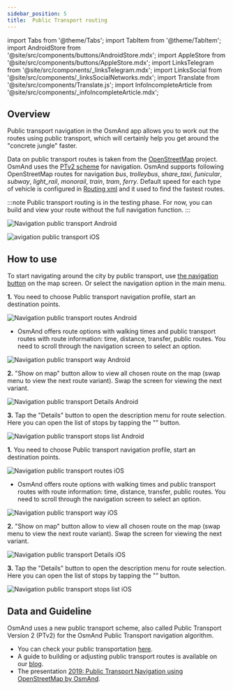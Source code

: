 ```yaml
---
sidebar_position: 5
title:  Public Transport routing
---
```


import Tabs from '@theme/Tabs';
import TabItem from '@theme/TabItem';
import AndroidStore from '@site/src/components/buttons/AndroidStore.mdx';
import AppleStore from '@site/src/components/buttons/AppleStore.mdx';
import LinksTelegram from '@site/src/components/_linksTelegram.mdx';
import LinksSocial from '@site/src/components/_linksSocialNetworks.mdx';
import Translate from '@site/src/components/Translate.js';
import InfoIncompleteArticle from '@site/src/components/_infoIncompleteArticle.mdx';

## Overview

Public transport navigation in the OsmAnd app allows you to work out the routes using public transport, which will certainly help you get around the "concrete jungle" faster.

Data on public transport routes is taken from the [OpenStreetMap](http://openstreetmap.org/) project. OsmAnd uses the [PTv2 scheme](https://wiki.openstreetmap.org/wiki/Public_transport) for navigation.  OsmAnd supports following OpenStreetMap routes for navigation  *bus*, *trolleybus*, *share_taxi*, *funicular*, *subway*, *light_rail*, *monorail*, *train*, *tram*, *ferry*. Default speed for each type of vehicle is configured in [Routing xml](../../../technical/build-osmand/routing.md) and it used to find the fastest routes. 

:::note
Public transport routing is in the testing phase. For now, you can build and view your route without the full navigation function.
:::

<Tabs groupId="operating-systems">

<TabItem value="android" label="Android"> 

![Navigation public transport Android](@site/static/img/navigation/public/navigation_android.png)  

</TabItem>

<TabItem value="ios" label="iOS">  

![avigation public transport iOS](@site/static/img/navigation/public/navigation_ios.png)

</TabItem>

</Tabs> 


## How to use

To start navigating around the city by public transport, use [the navigation button](../../widgets/map-buttons.md#directions) on the map screen. Or select the navigation option in the main menu.  

<Tabs groupId="operating-systems">

<TabItem value="android" label="Android"> 

*<Translate android="true" ids="shared_string_menu,shared_string_navigation"/>*  

**1.** You need to choose Public transport navigation profile, start an destination points.  

![Navigation public transport routes Android](@site/static/img/navigation/public/navigation_public_android.png) 

- OsmAnd offers route options with walking times and public transport routes with route information: time, distance, transfer, public routes. You need to scroll through the navigation screen to select an option.  

![Navigation public transport way Android](@site/static/img/navigation/public/navigation_way_android.png)  

**2.** "Show on map" button allow to view all chosen route on the map (swap menu to view the next route variant). Swap the screen for viewing the next variant.  

![Navigation public transport Details Android](@site/static/img/navigation/public/navigation_details_android.png)  

**3.** Tap the "Details" button to open the description menu for route selection. Here you can open the list of stops by tapping the "" button.  

![Navigation public transport stops list Android](@site/static/img/navigation/public/navigation_stops_list_android.png)

</TabItem>

<TabItem value="ios" label="iOS">  

*<Translate ios="true" ids="shared_string_menu,routing_settings"/>*  

**1.** You need to choose Public transport navigation profile, start an destination points.  

![Navigation public transport routes iOS](@site/static/img/navigation/public/navigation_public_ios.png)  

- OsmAnd offers route options with walking times and public transport routes with route information: time, distance, transfer, public routes. You need to scroll through the navigation screen to select an option.  

![Navigation public transport way iOS](@site/static/img/navigation/public/navigation_way_ios.png)  

**2.** "Show on map" button allow to view all chosen route on the map (swap menu to view the next route variant). Swap the screen for viewing the next variant.  

![Navigation public transport Details iOS](@site/static/img/navigation/public/navigation_details_ios.png)  

**3.** Tap the "Details" button to open the description menu for route selection. Here you can open the list of stops by tapping the "" button.  

![Navigation public transport stops list iOS](@site/static/img/navigation/public/navigation_stops_list_ios.png)

</TabItem>

</Tabs> 


## Data and Guideline

OsmAnd uses a new public transport scheme, also called Public Transport Version 2 (PTv2) for the OsmAnd Public Transport navigation algorithm. 
- You can check your public transportation [here](http://tools.geofabrik.de/osmi/).
- A guide to building or adjusting public transport routes is available on our [blog](https://osmand.net/blog/guideline-pt).
- The presentation [2019: Public Transport Navigation using OpenStreetMap by OsmAnd](https://www.youtube.com/watch?v=SPab09kaWPc&ab_channel=StateoftheMap).
